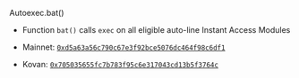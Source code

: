 Autoexec.bat()

* Function `bat()` calls `exec` on all eligible auto-line Instant Access Modules

* Mainnet: [`0xd5a63a56c790c67e3f92bce5076dc464f98c6df1`](https://etherscan.io/address/0xd5a63a56c790c67e3f92bce5076dc464f98c6df1#code)
* Kovan: [`0x705035655fc7b783f95c6e317043cd13b5f3764c`](https://kovan.etherscan.io/address/0x705035655fc7b783f95c6e317043cd13b5f3764c#code)
